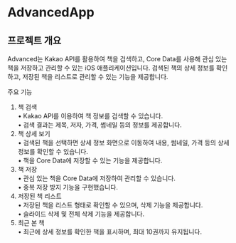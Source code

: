 # AdvancedApp

## 프로젝트 개요
Advanced는 Kakao API를 활용하여 책을 검색하고, Core Data를 사용해 관심 있는 책을 저장하고 관리할 수 있는 iOS 애플리케이션입니다. 검색된 책의 상세 정보를 확인하고, 저장된 책을 리스트로 관리할 수 있는 기능을 제공합니다.      



주요 기능  
1.	책 검색   
•	Kakao API를 이용하여 책 정보를 검색할 수 있습니다.   
•	검색 결과는 제목, 저자, 가격, 썸네일 등의 정보를 제공합니다.
2.	책 상세 보기   
•	검색된 책을 선택하면 상세 정보 화면으로 이동하여 내용, 썸네일, 가격 등의 상세 정보를 확인할 수 있습니다.   
•	책을 Core Data에 저장할 수 있는 기능을 제공합니다.   
3.	책 저장   
•	관심 있는 책을 Core Data에 저장하여 관리할 수 있습니다.   
•	중복 저장 방지 기능을 구현했습니다.   
4.	저장된 책 리스트   
•	저장된 책을 리스트 형태로 확인할 수 있으며, 삭제 기능을 제공합니다.   
•	슬라이드 삭제 및 전체 삭제 기능을 제공합니다.   
5.	최근 본 책   
•	최근에 상세 정보를 확인한 책을 표시하며, 최대 10권까지 유지됩니다.   
